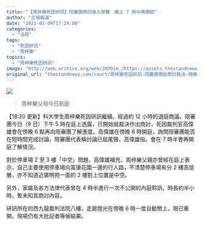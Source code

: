 ```yaml
---
title: "【周梓樂死因研訊】陪審團商討進入尾聲　晚上 7 時半再開庭"
author: "立場報道"
date: "2021-01-09T17:24:00"
categories:
  - "法庭"
tags:
  - "死因研訊"
  - "周梓樂"
topics:
  - "周梓樂死因研訊"
image: "http://web.archive.org/web/2020im_/https://assets.thestandnews.com/media/photos/Layer200_wPR07_kpuaI06.png"
original_url: "thestandnews.com/court/周梓樂死因研訊-陪審團開始商討裁決-傍晚-6-點再開庭"
---
```

![](http://web.archive.org/web/2020im_/https://assets.thestandnews.com/media/photos/Layer200_wPR07_kpuaI06.png)
> 周梓樂父母今日到庭

【18:20 更新】科大學生周梓樂死因研訊繼續。經過約 12 小時的退庭商議，陪審團今日（9 日）下午 5 時在庭上透露，已開始就裁決作出商討，死因裁判官高偉雄會在傍晚 6 點再向陪審團了解進度。高偉雄在傍晚 6 時開庭，詢問陪審團能否在短時間完成討論，陪審團代表稱討論已屆尾聲，高偉雄指，會在 7 時半會再開庭了解情況。

對於停車場 2 至 3 樓「中空」問題，高偉雄補充，周梓樂父親亦曾經在庭上表示，自己主要使用停車場向富康花園一邊的行人路，不清楚停車場有分 2 樓高低層，亦不知道近廣明苑一面的 2 樓對上位置是中空。

另外，家屬及各方法律代表曾在 4 時半進行一次不公開的內庭聆訊，時長約半小時，暫未知其商討內容。

研訊所在的西九龍裁判法院八樓，走廊燈光在傍晚 6 時一度自動關上，現已重開。現場仍有大批記者等候結果。